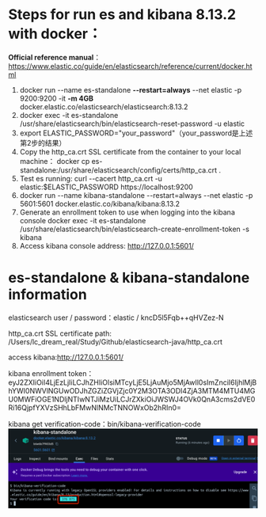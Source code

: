 # Steps for run es and kibana 8.13.2 with docker：
**Official reference manual**：https://www.elastic.co/guide/en/elasticsearch/reference/current/docker.html

1. docker run --name es-standalone **--restart=always** --net elastic -p 9200:9200 -it **-m 4GB** docker.elastic.co/elasticsearch/elasticsearch:8.13.2
2. docker exec -it es-standalone /usr/share/elasticsearch/bin/elasticsearch-reset-password -u elastic
3. export ELASTIC_PASSWORD="your_password"（your_password是上述第2步的结果）
4. Copy the http_ca.crt SSL certificate from the container to your local machine：
docker cp es-standalone:/usr/share/elasticsearch/config/certs/http_ca.crt .
5. Test es running: 
curl --cacert http_ca.crt -u elastic:$ELASTIC_PASSWORD https://localhost:9200
6. docker run --name kibana-standalone --restart=always --net elastic -p 5601:5601 docker.elastic.co/kibana/kibana:8.13.2
7. Generate an enrollment token to use when logging into the kibana console
docker exec -it es-standalone /usr/share/elasticsearch/bin/elasticsearch-create-enrollment-token -s kibana
8. Access kibana console address: http://127.0.0.1:5601/

# es-standalone & kibana-standalone information

elasticsearch user / password：elastic / kncD5l5Fqb++qHVZez-N

http_ca.crt SSL certificate path:
/Users/lc_dream_real/Study/Github/elasticsearch-java/http_ca.crt

access kibana:http://127.0.0.1:5601/

kibana enrollment token：eyJ2ZXIiOiI4LjEzLjIiLCJhZHIiOlsiMTcyLjE5LjAuMjo5MjAwIl0sImZnciI6IjhlMjBhYWI0NWVlNGUwODJhZGZiZGVjZjc0Y2M3OTA3ODI4ZjA3MTM4MTU4MGU0MWFiOGE1NDljNTIwNTJiMzUiLCJrZXkiOiJWSWJ4OVk0QnA3cms2dVE0Ri16QjpfYXVzSHhLbFMwNlNMcTNNOWxOb2hRIn0=

kibana get verification-code：bin/kibana-verification-code
![img.png](images/img.png)
